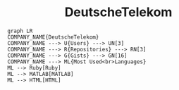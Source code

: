 <h1 align="center">DeutscheTelekom</h1>

```mermaid
graph LR
COMPANY_NAME{DeutscheTelekom}
COMPANY_NAME ---> U{Users} ---> UN[3]
COMPANY_NAME ---> R{Repositories} ---> RN[3]
COMPANY_NAME ---> G{Gists} ---> GN[16]
COMPANY_NAME ---> ML{Most Used<br>Languages}
ML --> Ruby[Ruby]
ML --> MATLAB[MATLAB]
ML --> HTML[HTML]
```
